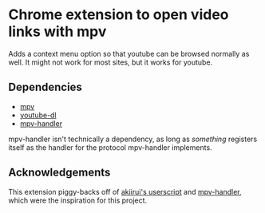 # Chrome extension to open video links with mpv
Adds a context menu option so that youtube can be browsed normally as well.
It might not work for most sites, but it works for youtube.

## Dependencies
 - [mpv](https://mpv.io)
 - [youtube-dl](https://github.com/ytdl-org/youtube-dl/releases)
 - [mpv-handler](https://github.com/akiirui/mpv-handler/)

mpv-handler isn't technically a dependency, as long as _something_ registers itself as the handler for the protocol mpv-handler implements.

## Acknowledgements
This extension piggy-backs off of [akiirui's userscript](https://github.com/akiirui/userscript/tree/play-with-mpv-handler) and [mpv-handler](https://github.com/akiirui/mpv-handler/), which were the inspiration for this project.
